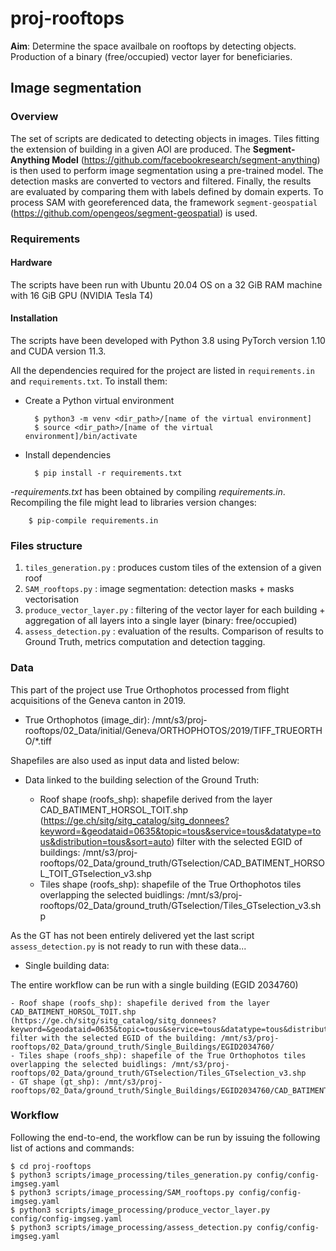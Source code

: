 # proj-rooftops

**Aim**: Determine the space availbale on rooftops by detecting objects. Production of a binary (free/occupied) vector layer for beneficiaries.

## Image segmentation 

### Overview
The set of scripts are dedicated to detecting objects in images. Tiles fitting the extension of building in a given AOI are produced. The **Segment-Anything Model** (https://github.com/facebookresearch/segment-anything) is then used to perform image segmentation using a pre-trained model. The detection masks are converted to vectors and filtered. Finally, the results are evaluated by comparing them with labels defined by domain experts. To process SAM with georeferenced data, the framework `segment-geospatial` (https://github.com/opengeos/segment-geospatial) is used. 

### Requirements

#### Hardware

The scripts have been run with Ubuntu 20.04 OS on a 32 GiB RAM machine with 16 GiB GPU (NVIDIA Tesla T4)

#### Installation

The scripts have been developed with Python 3.8 using PyTorch version 1.10 and CUDA version 11.3.

All the dependencies required for the project are listed in `requirements.in` and `requirements.txt`. To install them:

- Create a Python virtual environment

        $ python3 -m venv <dir_path>/[name of the virtual environment]
        $ source <dir_path>/[name of the virtual environment]/bin/activate

- Install dependencies

        $ pip install -r requirements.txt

-_requirements.txt_ has been obtained by compiling _requirements.in_. Recompiling the file might lead to libraries version changes:

        $ pip-compile requirements.in


### Files structure

1. `tiles_generation.py` : produces custom tiles of the extension of a given roof
2. `SAM_rooftops.py` : image segmentation: detection masks + masks vectorisation
3. `produce_vector_layer.py` : filtering of the vector layer for each building + aggregation of all layers into a single layer (binary: free/occupied)
4. `assess_detection.py` : evaluation of the results. Comparison of results to Ground Truth, metrics computation and detection tagging.

### Data

This part of the project use True Orthophotos processed from flight acquisitions of the Geneva canton in 2019.

- True Orthophotos (image_dir): /mnt/s3/proj-rooftops/02_Data/initial/Geneva/ORTHOPHOTOS/2019/TIFF_TRUEORTHO/*.tiff

Shapefiles are also used as input data and listed below:

- Data linked to the building selection of the Ground Truth:

    - Roof shape (roofs_shp): shapefile derived from the layer CAD_BATIMENT_HORSOL_TOIT.shp (https://ge.ch/sitg/sitg_catalog/sitg_donnees?keyword=&geodataid=0635&topic=tous&service=tous&datatype=tous&distribution=tous&sort=auto) filter with the selected EGID of buildings: /mnt/s3/proj-rooftops/02_Data/ground_truth/GTselection/CAD_BATIMENT_HORSOL_TOIT_GTselection_v3.shp
    - Tiles shape (roofs_shp): shapefile of the True Orthophotos tiles overlapping the selected buidlings: /mnt/s3/proj-rooftops/02_Data/ground_truth/GTselection/Tiles_GTselection_v3.shp

As the GT has not been entirely delivered yet the last script `assess_detection.py` is not ready to run with these data...

- Single building data:

The entire workflow can be run with a single building (EGID 2034760)

    - Roof shape (roofs_shp): shapefile derived from the layer CAD_BATIMENT_HORSOL_TOIT.shp (https://ge.ch/sitg/sitg_catalog/sitg_donnees?keyword=&geodataid=0635&topic=tous&service=tous&datatype=tous&distribution=tous&sort=auto) filter with the selected EGID of the building: /mnt/s3/proj-rooftops/02_Data/ground_truth/Single_Buildings/EGID2034760/
    - Tiles shape (roofs_shp): shapefile of the True Orthophotos tiles overlapping the selected buidlings: /mnt/s3/proj-rooftops/02_Data/ground_truth/GTselection/Tiles_GTselection_v3.shp
    - GT shape (gt_shp): /mnt/s3/proj-rooftops/02_Data/ground_truth/Single_Buildings/EGID2034760/CAD_BATIMENT_HORSOL_TOIT_EGID_2034760.shp


### Workflow

Following the end-to-end, the workflow can be run by issuing the following list of actions and commands:

    $ cd proj-rooftops
    $ python3 scripts/image_processing/tiles_generation.py config/config-imgseg.yaml
    $ python3 scripts/image_processing/SAM_rooftops.py config/config-imgseg.yaml
    $ python3 scripts/image_processing/produce_vector_layer.py config/config-imgseg.yaml
    $ python3 scripts/image_processing/assess_detection.py config/config-imgseg.yaml